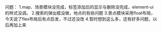 问题：
1.map、场景模块没完成，标签添加后的显示与删除没完成，element-ui的样式没调。
2.搜索的弹出框没做，地点的有些问题
3.景点模块采用float布局，今天说了flex布局后有点启发，不过还没改
4.暂时想到这么多，还有好多问题，以后再加上来